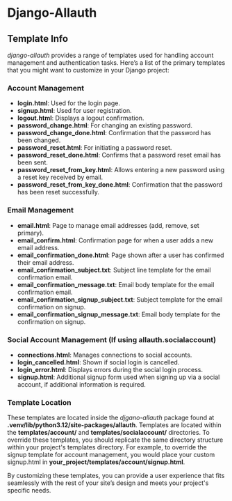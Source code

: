# Django-Allauth

## Template Info

*django-allauth* provides a range of templates used for handling account management and authentication tasks. Here’s a list of the primary templates that you might want to customize in your Django project:

### Account Management
- **login.html**: Used for the login page.
- **signup.html**: Used for user registration.
- **logout.html**: Displays a logout confirmation.
- **password_change.html**: For changing an existing password.
- **password_change_done.html**: Confirmation that the password has been changed.
- **password_reset.html**: For initiating a password reset.
- **password_reset_done.html**: Confirms that a password reset email has been sent.
- **password_reset_from_key.html**: Allows entering a new password using a reset key received by email.
- **password_reset_from_key_done.html**: Confirmation that the password has been reset successfully.

### Email Management
- **email.html**: Page to manage email addresses (add, remove, set primary).
- **email_confirm.html**: Confirmation page for when a user adds a new email address.
- **email_confirmation_done.html**: Page shown after a user has confirmed their email address.
- **email_confirmation_subject.txt**: Subject line template for the email confirmation email.
- **email_confirmation_message.txt**: Email body template for the email confirmation email.
- **email_confirmation_signup_subject.txt**: Subject template for the email confirmation on signup.
- **email_confirmation_signup_message.txt**: Email body template for the confirmation on signup.

### Social Account Management (If using allauth.socialaccount)
- **connections.html**: Manages connections to social accounts.
- **login_cancelled.html**: Shown if social login is cancelled.
- **login_error.html**: Displays errors during the social login process.
- **signup.html**: Additional signup form used when signing up via a social account, if additional information is required.

### Template Location
These templates are located inside the *djgano-allauth* package found at **.venv/lib/python3.12/site-packages/allauth**.  Templates are located within the **templates/account/** and **templates/socialaccount/** directories. To override these templates, you should replicate the same directory structure within your project's templates directory. For example, to override the signup template for account management, you would place your custom signup.html in **your_project/templates/account/signup.html**.

By customizing these templates, you can provide a user experience that fits seamlessly with the rest of your site’s design and meets your project's specific needs.
